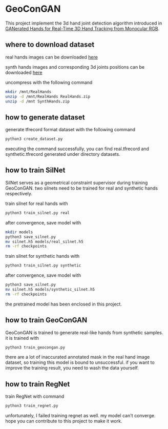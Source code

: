 # GeoConGAN
This project implement the 3d hand joint detection algorithm introduced in [GANerated Hands for Real-Time 3D Hand Tracking from Monocular RGB](https://arxiv.org/abs/1712.01057).

## where to download dataset
real hands images can be downloaded [here](https://handtracker.mpi-inf.mpg.de/data/RealHands.zip)

synth hands images and corresponding 3d joints positions can be downloaded [here](https://handtracker.mpi-inf.mpg.de/data/SynthHands.zip)

uncompress with the following command

```bash
mkdir /mnt/RealHands
unzip -d /mnt/RealHands RealHands.zip
unzip -d /mnt SynthHands.zip
```

## how to generate dataset
generate tfrecord format dataset with the following command

```bash
python3 create_dataset.py
```

executing the command successfully, you can find real.tfrecord and synthetic.tfrecord generated under directory datasets.

## how to train SilNet
SilNet serves as a geometrical constraint supervisor during training GeoConGAN. two silnets need to be trained for real and synthetic hands respectively.

train silnet for real hands with

```bash
python3 train_silnet.py real
```

after convergence, save model with

```bash
mkdir models
python3 save_silnet.py
mv silnet.h5 models/real_silnet.h5
rm -rf checkpoints
```

train silnet for synthetic hands with

```bash
python3 train_silnet.py synthetic
```

after convergence, save model with

```bash
python3 save_silnet.py
mv silnet.h5 models/synthetic_silnet.h5
rm -rf checkpoints
```

the pretrained model has been enclosed in this project.

## how to train GeoConGAN
GeoConGAN is trained to generate real-like hands from synthetic samples. it is trained with

```bash
python3 train_geocongan.py
```

there are a lot of inaccurated annotated mask in the real hand image dataset, so training this model is bound to unsuccessful. if you want to improve the training result, you need to wash the data yourself.

## how to train RegNet

train RegNet with command

```python
python3 train_regnet.py
```

unfortunately, I failed training regnet as well. my model can't converge. hope you can contribute to this project to make it work.

